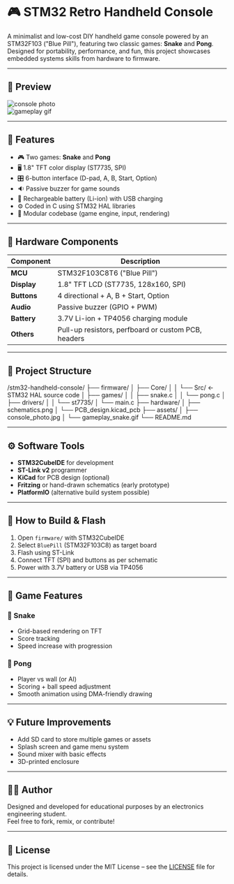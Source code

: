 # 🎮 STM32 Retro Handheld Console

A minimalist and low-cost DIY handheld game console powered by an STM32F103 ("Blue Pill"), featuring two classic games: **Snake** and **Pong**. Designed for portability, performance, and fun, this project showcases embedded systems skills from hardware to firmware.

---

## 📸 Preview

![console photo](./assets/console_photo.jpg)  
![gameplay gif](./assets/gameplay_snake.gif)

---

## 🧠 Features

- 🎮 Two games: **Snake** and **Pong**
- 🖥️ 1.8" TFT color display (ST7735, SPI)
- 🎛️ 6-button interface (D-pad, A, B, Start, Option)
- 🔉 Passive buzzer for game sounds
- 🔋 Rechargeable battery (Li-ion) with USB charging
- ⚙️ Coded in C using STM32 HAL libraries
- 🧩 Modular codebase (game engine, input, rendering)

---

## 🔩 Hardware Components

| Component | Description |
|----------|-------------|
| **MCU** | STM32F103C8T6 ("Blue Pill") |
| **Display** | 1.8" TFT LCD (ST7735, 128x160, SPI) |
| **Buttons** | 4 directional + A, B + Start, Option |
| **Audio** | Passive buzzer (GPIO + PWM) |
| **Battery** | 3.7V Li-ion + TP4056 charging module |
| **Others** | Pull-up resistors, perfboard or custom PCB, headers |

---

## 🧰 Project Structure

/stm32-handheld-console/
├── firmware/
│ ├── Core/
│ │ └── Src/ <- STM32 HAL source code
│ ├── games/
│ │ ├── snake.c
│ │ └── pong.c
│ ├── drivers/
│ │ └── st7735/
│ └── main.c
├── hardware/
│ ├── schematics.png
│ └── PCB_design.kicad_pcb
├── assets/
│ ├── console_photo.jpg
│ └── gameplay_snake.gif
└── README.md


---

## ⚙️ Software Tools

- **STM32CubeIDE** for development
- **ST-Link v2** programmer
- **KiCad** for PCB design (optional)
- **Fritzing** or hand-drawn schematics (early prototype)
- **PlatformIO** (alternative build system possible)

---

## 🚀 How to Build & Flash

1. Open `firmware/` with STM32CubeIDE
2. Select `BluePill` (STM32F103C8) as target board
3. Flash using ST-Link
4. Connect TFT (SPI) and buttons as per schematic
5. Power with 3.7V battery or USB via TP4056

---

## 🎯 Game Features

### 🐍 Snake
- Grid-based rendering on TFT
- Score tracking
- Speed increase with progression

### 🏓 Pong
- Player vs wall (or AI)
- Scoring + ball speed adjustment
- Smooth animation using DMA-friendly drawing

---

## 💡 Future Improvements

- Add SD card to store multiple games or assets
- Splash screen and game menu system
- Sound mixer with basic effects
- 3D-printed enclosure

---

## 🧑‍💻 Author

Designed and developed for educational purposes by an electronics engineering student.  
Feel free to fork, remix, or contribute!

---

## 📜 License

This project is licensed under the MIT License – see the [LICENSE](./LICENSE) file for details.


